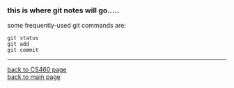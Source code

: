 ### this is where git notes will go.....

some frequently-used git commands are:
```
git status
git add
git commit
```

---
[back to CS460 page](https://Stormy9.github.io/CS460/ "CS460 main page")   
[back to main page](https://Stormy9.github.io/ "main page")   
